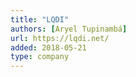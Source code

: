 ```yaml
---
title: "LQDI"
authors: [Aryel Tupinambá]
url: https://lqdi.net/
added: 2018-05-21
type: company
---
```

